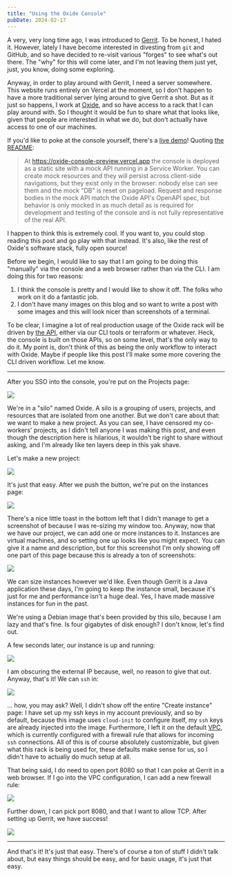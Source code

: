 ```yaml
---
title: "Using the Oxide Console"
pubDate: 2024-02-17
---
```


A very, very long time ago, I was introduced to [Gerrit][gerrit]. To be honest,
I hated it. However, lately I have become interested in divesting from
`git` and GitHub, and so have decided to re-visit various "forges" to see what's
out there. The "why" for this will come later, and I'm not leaving them just yet,
just, you know, doing some exploring.

Anyway, in order to play around with Gerrit, I need a server somewhere. This
website runs entirely on Vercel at the moment, so I don't happen to have a
more traditional server lying around to give Gerrit a shot. But as it just so
happens, I work at [Oxide][oxide], and so have access to a rack that I can play
around with. So I thought it would be fun to share what that looks like, given
that people are interested in what we do, but don't actually have access to
one of our machines. 

If you'd like to poke at the console yourself, there's a [live demo][live-demo]!
Quoting [the README][console-readme]:

> At https://oxide-console-preview.vercel.app the console is deployed as a
> static site with a mock API running in a Service Worker. You can create mock
> resources and they will persist across client-side navigations, but they exist
> only in the browser: nobody else can see them and the mock "DB" is reset on
> pageload. Request and response bodies in the mock API match the Oxide API's
> OpenAPI spec, but behavior is only mocked in as much detail as is required for
> development and testing of the console and is not fully representative of the
> real API.

I happen to think this is extremely cool. If you want to, you could stop reading
this post and go play with that instead. It's also, like the rest of Oxide's software
stack, fully open source!

Before we begin, I would like to say that I am going to be doing this "manually"
via the console and a web browser rather than via the CLI. I am doing this for
two reasons:

1. I think the console is pretty and I would like to show it off. The folks who
   work on it do a fantastic job.
2. I don't have many images on this blog and so want to write a post with some
   images and this will look nicer than screenshots of a terminal.

To be clear, I imagine a lot of real production usage of the Oxide rack will be
driven by [the API][oxide-api], either via our CLI tools or terraform or
whatever. Heck, the console is built on those APIs, so on some level, that's the
only way to do it. My point is, don't think of this as being the only workflow
to interact with Oxide. Maybe if people like this post I'll make some more
covering the CLI driven workflow. Let me know.

--------

After you SSO into the console, you're put on the Projects page:

<img src="/img/2024-02-17/projects.png">

We're in a "silo" named Oxide. A silo is a grouping of users, projects, and
resources that are isolated from one another. But we don't care about that:
we want to make a new project. As you can see, I have censored my co-workers'
projects, as I didn't tell anyone I was making this post, and even though
the description here is hilarious, it wouldn't be right to share without asking,
and I'm already like ten layers deep in this yak shave.

Let's make a new project:

<img src="/img/2024-02-17/new-project.png">

It's just that easy. After we push the button, we're put on the instances page:

<img src="/img/2024-02-17/instances.png">

There's a nice little toast in the bottom left that I didn't manage to get a
screenshot of because I was re-sizing my window too. Anyway, now that we have
our project, we can add one or more instances to it. Instances are virtual
machines, and so setting one up looks like you might expect. You can give it
a name and description, but for this screenshot I'm only showing off one part
of this page because this is already a ton of screenshots:

<img src="/img/2024-02-17/create-instance.png">

We can size instances however we'd like. Even though Gerrit is a Java
application these days, I'm going to keep the instance small, because it's just
for me and performance isn't a huge deal. Yes, I have made massive instances for
fun in the past.

We're using a Debian image that's been provided by this silo, because I am lazy
and that's fine. Is four gigabytes of disk enough? I don't know, let's find out.

A few seconds later, our instance is up and running:

<img src="/img/2024-02-17/instance.png">

I am obscuring the external IP because, well, no reason to give that out.
Anyway, that's it! We can `ssh` in:

<img src="/img/2024-02-17/login.png">

... how, you may ask? Well, I didn't show off the entire "Create instance" page:
I have set up my ssh keys in my account previously, and so by default, because
this image uses `cloud-init` to configure itself, my `ssh` keys are already
injected into the image. Furthermore, I left it on the default [VPC][vpc], which
is currently configured with a firewall rule that allows for incoming `ssh`
connections. All of this is of course absolutely customizable, but given what
this rack is being used for, these defaults make sense for us, so I didn't have
to actually do much setup at all.

That being said, I do need to open port 8080 so that I can poke at Gerrit in
a web browser. If I go into the VPC configuration, I can add a new firewall rule:

<img src="/img/2024-02-17/add-firewall-rule.png">

Further down, I can pick port 8080, and that I want to allow TCP. After setting
up Gerrit, we have success!

<img src="/img/2024-02-17/success.png">

------

And that's it! It's just that easy. There's of course a ton of stuff I didn't
talk about, but easy things should be easy, and for basic usage, it's just that
easy.

[gerrit]: https://en.wikipedia.org/wiki/Gerrit_(software)
[oxide]: https://oxide.computer/
[live-demo]: https://oxide-console-preview.vercel.app/
[console-readme]: https://github.com/oxidecomputer/console?tab=readme-ov-file#live-demo
[oxide-api]: https://docs.oxide.computer/guides/introduction#_overview
[vpc]: https://en.wikipedia.org/wiki/Virtual_private_cloud

